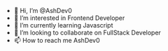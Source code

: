 - 👋 Hi, I’m @AshDev0
- 👀 I’m interested in Frontend Developer
- 🌱 I’m currently learning Javascript
- 💞️ I’m looking to collaborate on FullStack Developer
- 📫 How to reach me AshDev0

<!---
AshDev0/AshDev0 is a ✨ special ✨ repository because its `README.md` (this file) appears on your GitHub profile.
You can click the Preview link to take a look at your changes.
--->

